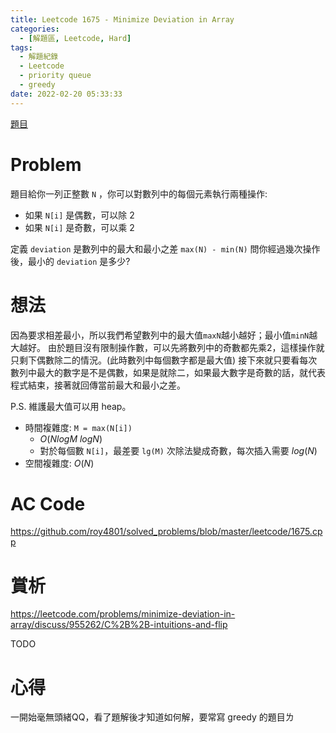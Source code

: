 ```yaml
---
title: Leetcode 1675 - Minimize Deviation in Array
categories:
  - [解題區, Leetcode, Hard]
tags:
  - 解題紀錄
  - Leetcode
  - priority queue
  - greedy
date: 2022-02-20 05:33:33
---
```


[題目](https://leetcode.com/problems/minimize-deviation-in-array/)

# Problem

題目給你一列正整數 `N` ，你可以對數列中的每個元素執行兩種操作:

- 如果 `N[i]` 是偶數，可以除 2
- 如果 `N[i]` 是奇數，可以乘 2

定義 `deviation` 是數列中的最大和最小之差 `max(N) - min(N)`
問你經過幾次操作後，最小的 `deviation` 是多少?

# 想法

因為要求相差最小，所以我們希望數列中的最大值`maxN`越小越好；最小值`minN`越大越好。
由於題目沒有限制操作數，可以先將數列中的奇數都先乘2，這樣操作就只剩下偶數除二的情況。(此時數列中每個數字都是最大值)
接下來就只要看每次數列中最大的數字是不是偶數，如果是就除二，如果最大數字是奇數的話，就代表程式結束，接著就回傳當前最大和最小之差。

P.S. 維護最大值可以用 heap。

- 時間複雜度: `M = max(N[i])`
  - $O(NlogM\ logN)$
  - 對於每個數 `N[i]`，最差要 `lg(M)` 次除法變成奇數，每次插入需要 $log(N)$
- 空間複雜度: $O(N)$

# AC Code

<https://github.com/roy4801/solved_problems/blob/master/leetcode/1675.cpp>

# 賞析

<https://leetcode.com/problems/minimize-deviation-in-array/discuss/955262/C%2B%2B-intuitions-and-flip>

TODO

# 心得

一開始毫無頭緒QQ，看了題解後才知道如何解，要常寫 greedy 的題目ㄌ
